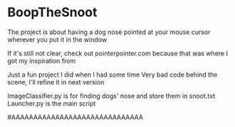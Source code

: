 # BoopTheSnoot

The project is about having a dog nose pointed at your mouse cursor
wherever you put it in the window

If it's still not clear, check out pointerpointer.com because that
was where I got my inspiration from

Just a fun project I did when I had some time
Very bad code behind the scene, I'll refine it in next version

ImageClassifier.py is for finding dogs' nose and store them in snoot.txt
Launcher.py is the main script

#AAAAAAAAAAAAAAAAAAAAAAAAAAAAAA
